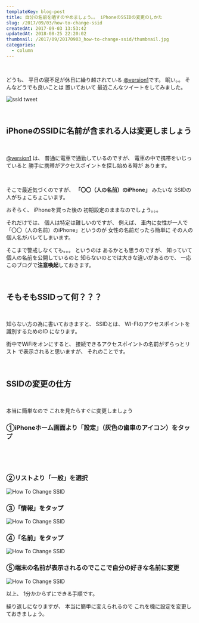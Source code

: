 ```yaml
---
templateKey: blog-post
title: 自分の名前を晒すのやめましょう。。 iPhoneのSSIDの変更のしかた
slug: /2017/09/03/how-to-change-ssid
createdAt: 2017-09-03 13:53:42
updatedAt: 2018-08-25 22:20:02
thumbnail: /2017/09/20170903_how-to-change-ssid/thumbnail.jpg
categories:
  - column
---
```


&nbsp;

どうも、
平日の寝不足が休日に繰り越されている
<a href="https://twitter.com/version1_2017">@version1</a>です。
眠い。。
そんなどうでも良いことは
置いておいて
最近こんなツイートをしてみました。

<img class="post-image" src="https://statics.ver-1-0.net/uploads/2017/09/20170903_how-to-change-ssid/ssid-tweet.png" alt="ssid tweet"/>

&nbsp;
<h2 class="chapter">iPhoneのSSIDに名前が含まれる人は変更しましょう</h2>
&nbsp;

<a href="https://twitter.com/version1_2017">@version1</a>
は、
普通に電車で通勤しているのですが、
電車の中で携帯をいじっていると
勝手に携帯がアクセスポイントを探し始める時が
あります。

&nbsp;

そこで最近気づくのですが、
**「〇〇（人の名前）のiPhone」**
みたいな
SSIDの人がちょこちょこいます。

おそらく、
iPhoneを買った後の
初期設定のままなのでしょう。。。

それだけでは、
個人は特定は難しいのですが、
例えば、
車内に女性が一人で「〇〇（人の名前）のiPhone」というのが
女性の名前だったら簡単に
その人の個人名がバレてしまいます。

そこまで警戒しなくても。。。
というのは
あるかとも思うのですが、
知っていて個人の名前を公開しているのと
知らないのとでは大きな違いがあるので、
一応このブログで<strong>注意喚起</strong>しておきます。

&nbsp;
<h2 class="chapter">そもそもSSIDって何？？？</h2>
&nbsp;

知らない方の為に書いておきますと、
SSIDとは、
WI-FIのアクセスポイントを識別するためのID
になります。

街中でWiFiをオンにすると、
接続できるアクセスポイントの名前がずらっとリスト
で表示されると思いますが、
それのことです。

&nbsp;
<h2 class="chapter">SSIDの変更の仕方</h2>
&nbsp;

本当に簡単なので
これを見たらすぐに変更しましょう
<h3>①iPhoneホーム画面より「設定」（灰色の歯車のアイコン）をタップ</h3>
&nbsp;

&nbsp;
### ②リストより「一般」を選択

<img class="post-image" src="https://statics.ver-1-0.net/uploads/2017/09/20170903_how-to-change-ssid/change-ssid-1.png" alt="How To Change SSID"/>

### ③「情報」をタップ

<img class="post-image" src="https://statics.ver-1-0.net/uploads/2017/09/20170903_how-to-change-ssid/change-ssid-2.png" alt="How To Change SSID"/>

### ④「名前」をタップ

<img class="post-image" src="https://statics.ver-1-0.net/uploads/2017/09/20170903_how-to-change-ssid/change-ssid-3.png" alt="How To Change SSID"/>

### ⑤端末の名前が表示されるのでここで自分の好きな名前に変更

<img class="post-image" src="https://statics.ver-1-0.net/uploads/2017/09/20170903_how-to-change-ssid/change-ssid-4.png" alt="How To Change SSID"/>

以上、
1分かからずにできる手順です。

繰り返しになりますが、
本当に簡単に変えられるので
これを機に設定を変更しておきましょう。
